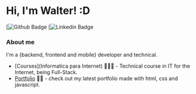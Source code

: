 # Hi, I'm Walter! :D

[![Github Badge](https://img.shields.io/badge/-Github-000?style=flat-square&logo=Github&logoColor=white&link=https://https://walterhml.github.io/CV_progamador/)
[![Linkedin Badge](https://img.shields.io/badge/-LinkedIn-blue?style=flat-square&logo=Linkedin&logoColor=white&link=https://https://www.linkedin.com/in/walter-souza-5753aa209/)

### About me
I'm a {backend, frontend and mobile} developer and technical.

- [Courses](Informatica para Internet) 👨🏼‍🏫 - Technical course in IT for the Internet, being Full-Stack. 
- [Portfolio](https://walterhml.github.io/CV_progamador/) ✍🏼 - check out my latest portfolio made with html, css and javascript.

